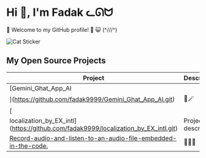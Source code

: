 #            Hi 👋, I'm Fadak ᓚᘏᗢ

🌟 Welcome to my GitHub profile! 🌟 
      😺             (^///^) 

![Cat Sticker]([https://encrypted-tbn0.gstatic.com/images?q=tbn:ANd9GcSiIPFOOZsocC0BVfVS0PF3r9Hb45JVa3H12g&s](https://d2ms8rpfqc4h24.cloudfront.net/What_are_Flutter_and_Dart_Where_is_it_Useful1_12100cd269.jpg))

## My Open Source Projects

| Project | Description |
| --- | --- |
| [Gemini_Ghat_App_AI
](https://github.com/fadak9999/Gemini_Ghat_App_AI.git) | 💫🪄 |
| [
localization_by_EX_intl](https://github.com/fadak9999/localization_by_EX_intl.git) | Project description |
| [Record-audio-and-listen-to-an-audio-file-embedded-in-the-code.](https://github.com/fadak9999/Record-audio-and-listen-to-an-audio-file-embedded-in-the-code..git) | 🐚🐚🌊 |
